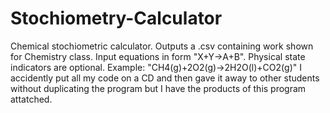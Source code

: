 # Stochiometry-Calculator
Chemical stochiometric calculator. Outputs a .csv containing work shown for Chemistry class.
Input equations in form "X+Y->A+B". Physical state indicators are optional. 
Example: "CH4(g)+2O2(g)->2H2O(l)+CO2(g)"
I accidently put all my code on a CD and then gave it away to other students without duplicating the program but I have the products of this program attatched.
